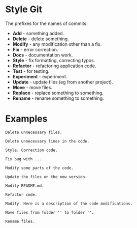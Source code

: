 # Style Git

The prefixes for the names of commits:

- **Add** - something added.
- **Delete** - delete something.
- **Modify** - any modification other than a fix.
- **Fix** - error correction.
- **Docs** - documentation work.
- **Style** - fix formatting, correcting typos.
- **Refactor** - refactoring application code.
- **Test** - for testing.
- **Experiment** - experiment.
- **Update** - update files (eg from another project).
- **Move** - move files.
- **Replace** - replace something to something.
- **Rename** - rename something to something.

# Examples

```
Delete unnecessary files.

Delete unnecessary lines in the code.

Style. Correction code.

Fix bug with ...

Modify some parts of the code.

Update the files on the new version.

Modify README.md.

Refactor code.

Modify. Here is a description of the code modifications.

Move files from folder '' to folder ''.

Rename files.
```